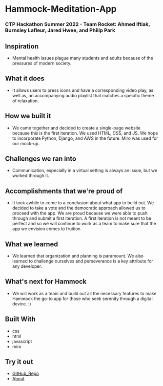 # Hammock-Meditation-App
### CTP Hackathon Summer 2022 - Team Rocket: Ahmed Iftiak, Burnsley Lafleur, Jared Hwee, and Philip Park

## Inspiration
  * Mental health issues plague many students and adults because of the pressures of modern society.

## What it does
  * It allows users to press icons and have a corresponding video play, as well as, an accompanying audio playlist that matches a specific theme of relaxation.

## How we built it
  * We came together and decided to create a single-page website because this is the first iteration. We used HTML, CSS, and JS. We hope to incorporate Python, Django, and AWS in the future. Miro was used for our mock-up.

## Challenges we ran into
  * Communication, especially in a virtual setting is always an issue, but we worked through it.

## Accomplishments that we're proud of
  * It took awhile to come to a conclusion about what app to build out. We decided to take a vote and the democratic approach allowed us to proceed with the app. We are proud because we were able to push through and submit a first iteration. A first iteration is not meant to be perfect and so we will continue to work as a team to make sure that the app we envision comes to fruition.

## What we learned
  * We learned that organization and planning is paramount. We also learned to challenge ourselves and perseverance is a key attribute for any developer.

## What's next for Hammock
  * We will work as a team and build out all the necessary features to make Hammock the go-to app for those who seek serenity through a digital device. :)

## Built With
  * css 
  * html 
  * javascript 
  * miro

## Try it out
  * [GitHub_Repo](https://github.com/philipjpark/Hammock-Meditation-App/blob/master/index.html)
  * [About](https://docs.google.com/presentation/d/17CiWB43Ih0Lim_u0gACqEdB7pBUdKZbYKw5onb2gRxo/edit#slide=id.p1)
